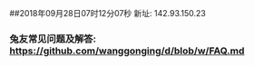 ##2018年09月28日07时12分07秒 新址: 142.93.150.23
### 兔友常见问题及解答: https://github.com/wanggonging/d/blob/w/FAQ.md
